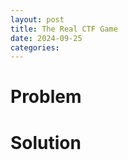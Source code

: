 ```yaml
---
layout: post
title: The Real CTF Game
date: 2024-09-25
categories: 
---
```


# Problem



# Solution
